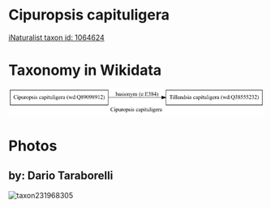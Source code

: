 
Cipuropsis capituligera
=======================
  
[iNaturalist taxon id: 1064624](https://www.inaturalist.org/taxa/1064624)
# Taxonomy in Wikidata
  
![Cipuropsis capituligera](../wikidata_schemas/Cipuropsis_capituligera.gv.png)
# Photos

## by: Dario Taraborelli
  
![taxon231968305](https://inaturalist-open-data.s3.amazonaws.com/photos/248614321/medium.jpeg)
